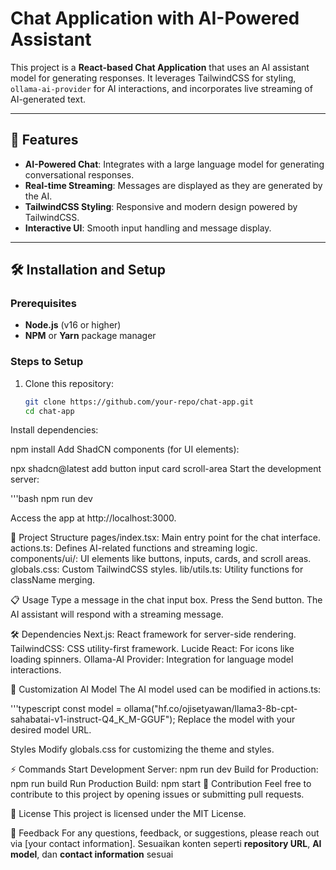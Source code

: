 # Chat Application with AI-Powered Assistant

This project is a **React-based Chat Application** that uses an AI assistant model for generating responses. It leverages TailwindCSS for styling, `ollama-ai-provider` for AI interactions, and incorporates live streaming of AI-generated text.

---

## 🚀 Features
- **AI-Powered Chat**: Integrates with a large language model for generating conversational responses.
- **Real-time Streaming**: Messages are displayed as they are generated by the AI.
- **TailwindCSS Styling**: Responsive and modern design powered by TailwindCSS.
- **Interactive UI**: Smooth input handling and message display.

---

## 🛠️ Installation and Setup

### Prerequisites
- **Node.js** (v16 or higher)
- **NPM** or **Yarn** package manager

### Steps to Setup
1. Clone this repository:
   ```bash
   git clone https://github.com/your-repo/chat-app.git
   cd chat-app

Install dependencies:


npm install
Add ShadCN components (for UI elements):

npx shadcn@latest add button input card scroll-area
Start the development server:

'''bash
npm run dev

Access the app at http://localhost:3000.

📂 Project Structure
pages/index.tsx: Main entry point for the chat interface.
actions.ts: Defines AI-related functions and streaming logic.
components/ui/: UI elements like buttons, inputs, cards, and scroll areas.
globals.css: Custom TailwindCSS styles.
lib/utils.ts: Utility functions for className merging.

📋 Usage
Type a message in the chat input box.
Press the Send button.
The AI assistant will respond with a streaming message.

🛠️ Dependencies
Next.js: React framework for server-side rendering.
TailwindCSS: CSS utility-first framework.
Lucide React: For icons like loading spinners.
Ollama-AI Provider: Integration for language model interactions.

📘 Customization
AI Model
The AI model used can be modified in actions.ts:

'''typescript
const model = ollama("hf.co/ojisetyawan/llama3-8b-cpt-sahabatai-v1-instruct-Q4_K_M-GGUF");
Replace the model with your desired model URL.

Styles
Modify globals.css for customizing the theme and styles.

⚡ Commands
Start Development Server: npm run dev
Build for Production: npm run build
Run Production Build: npm start
🤝 Contribution
Feel free to contribute to this project by opening issues or submitting pull requests.

📄 License
This project is licensed under the MIT License.

💬 Feedback
For any questions, feedback, or suggestions, please reach out via [your contact information].
Sesuaikan konten seperti **repository URL**, **AI model**, dan **contact information** sesuai 
